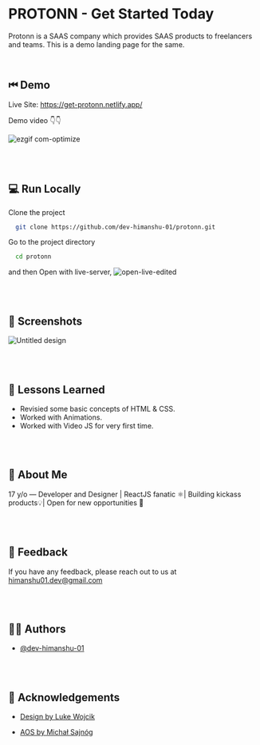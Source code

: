 
# PROTONN - Get Started Today

Protonn is a SAAS company which provides SAAS products to freelancers and teams. This is a demo landing page for the same.


<br>

## ⏮ Demo

Live Site: https://get-protonn.netlify.app/



Demo video 👇👇


![ezgif com-optimize](https://user-images.githubusercontent.com/110885026/230062533-4bb51154-ac05-424e-be9b-53a2cd4e2819.gif)


<br>
<br>

## 💻 Run Locally

Clone the project

```bash
  git clone https://github.com/dev-himanshu-01/protonn.git
```

Go to the project directory

```bash
  cd protonn
```

and then Open with live-server,
![open-live-edited](https://user-images.githubusercontent.com/110885026/230066508-631d1ba5-a9b9-4839-925c-48bfeea60f37.gif)


<br>
<br>

## 📸 Screenshots 

![Untitled design](https://user-images.githubusercontent.com/110885026/230068902-31d5a785-d25d-4c24-a542-825c666c1d9b.png)


<br>
<br>

## 🧠 Lessons Learned

- Revisied some basic concepts of HTML & CSS.
- Worked with Animations.
- Worked with Video JS for very first time.

<br>
<br>

## 🚀 About Me
17 y/o — Developer and Designer | ReactJS fanatic ⚛️| Building kickass products💡|  Open for new opportunities 🌟

<br>
<br>

## 💬 Feedback

If you have any feedback, please reach out to us at himanshu01.dev@gmail.com

<br>
<br>

## 🙋‍♂️ Authors

- [@dev-himanshu-01](https://www.github.com/dev-himanshu-01)

<br>
<br>

## 🎈 Acknowledgements

 - [Design by Luke Wojcik](https://dribbble.com/shots/18126526-Protonn-Landing-Page)

 - [AOS by Michał Sajnóg](https://github.com/michalsnik/aos)
